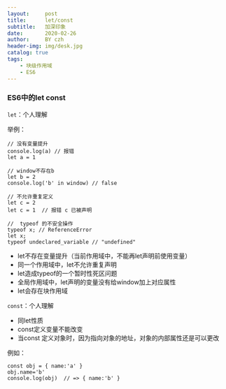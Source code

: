 ```yaml
---
layout:     post
title:      let/const 
subtitle:   加深印象
date:       2020-02-26
author:     BY czh
header-img: img/desk.jpg
catalog: true
tags:
    - 块级作用域
    - ES6
---
```


### ES6中的let const

`let`：个人理解

举例：

```
// 没有变量提升
console.log(a) // 报错
let a = 1  

// window不存在b
let b = 2
console.log('b' in window) // false

// 不允许重复定义
let c = 2
let c = 1  // 报错 c 已被声明

//  typeof 的不安全操作
typeof x; // ReferenceError
let x;
typeof undeclared_variable // "undefined"
```

* let不存在变量提升（当前作用域中，不能再let声明前使用变量）
* 同一个作用域中，let不允许重复声明
* let造成typeof的一个暂时性死区问题
* 全局作用域中，let声明的变量没有给window加上对应属性
* let会存在块作用域

`const`：个人理解

* 同let性质
* const定义变量不能改变
* 当const 定义对象时，因为指向对象的地址，对象的内部属性还是可以更改

例如：
```
const obj = { name:'a' }
obj.name='b'
console.log(obj)  // => { name:'b' }
```
